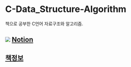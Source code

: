 # C-Data_Structure-Algorithm
책으로 공부한 C언어 자료구조와 알고리즘.

## <img src="https://img.shields.io/badge/-000000?style=flat-square&logo=notion&logoColor=white"/> [Notion](https://www.notion.so/C-7e154ebe56d34d61a42cf588c1b2c38b?pvs=4)


## [책정보](https://m.hanbit.co.kr/store/books/book_view.html?p_code=B3450156021)
